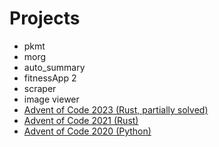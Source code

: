 # Projects
- pkmt
- morg
- auto_summary
- fitnessApp 2
- scraper
- image viewer
- [Advent of Code 2023 (Rust, partially solved)](https://github.com/TobiasForner/aoc-2023)
- [Advent of Code 2021 (Rust)](https://github.com/TobiasForner/aoc2021_rust)
- [Advent of Code 2020 (Python)](https://github.com/TobiasForner/AdventOfCode)
